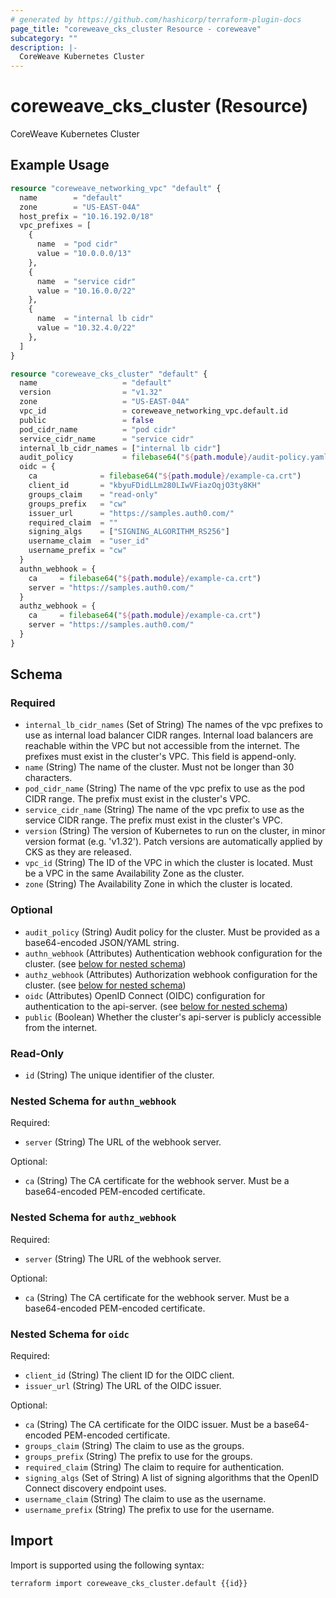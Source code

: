 ```yaml
---
# generated by https://github.com/hashicorp/terraform-plugin-docs
page_title: "coreweave_cks_cluster Resource - coreweave"
subcategory: ""
description: |-
  CoreWeave Kubernetes Cluster
---
```


# coreweave_cks_cluster (Resource)

CoreWeave Kubernetes Cluster

## Example Usage

```terraform
resource "coreweave_networking_vpc" "default" {
  name        = "default"
  zone        = "US-EAST-04A"
  host_prefix = "10.16.192.0/18"
  vpc_prefixes = [
    {
      name  = "pod cidr"
      value = "10.0.0.0/13"
    },
    {
      name  = "service cidr"
      value = "10.16.0.0/22"
    },
    {
      name  = "internal lb cidr"
      value = "10.32.4.0/22"
    },
  ]
}

resource "coreweave_cks_cluster" "default" {
  name                   = "default"
  version                = "v1.32"
  zone                   = "US-EAST-04A"
  vpc_id                 = coreweave_networking_vpc.default.id
  public                 = false
  pod_cidr_name          = "pod cidr"
  service_cidr_name      = "service cidr"
  internal_lb_cidr_names = ["internal lb cidr"]
  audit_policy           = filebase64("${path.module}/audit-policy.yaml")
  oidc = {
    ca              = filebase64("${path.module}/example-ca.crt")
    client_id       = "kbyuFDidLLm280LIwVFiazOqjO3ty8KH"
    groups_claim    = "read-only"
    groups_prefix   = "cw"
    issuer_url      = "https://samples.auth0.com/"
    required_claim  = ""
    signing_algs    = ["SIGNING_ALGORITHM_RS256"]
    username_claim  = "user_id"
    username_prefix = "cw"
  }
  authn_webhook = {
    ca     = filebase64("${path.module}/example-ca.crt")
    server = "https://samples.auth0.com/"
  }
  authz_webhook = {
    ca     = filebase64("${path.module}/example-ca.crt")
    server = "https://samples.auth0.com/"
  }
}
```

<!-- schema generated by tfplugindocs -->
## Schema

### Required

- `internal_lb_cidr_names` (Set of String) The names of the vpc prefixes to use as internal load balancer CIDR ranges. Internal load balancers are reachable within the VPC but not accessible from the internet.
The prefixes must exist in the cluster's VPC. This field is append-only.
- `name` (String) The name of the cluster. Must not be longer than 30 characters.
- `pod_cidr_name` (String) The name of the vpc prefix to use as the pod CIDR range. The prefix must exist in the cluster's VPC.
- `service_cidr_name` (String) The name of the vpc prefix to use as the service CIDR range. The prefix must exist in the cluster's VPC.
- `version` (String) The version of Kubernetes to run on the cluster, in minor version format (e.g. 'v1.32'). Patch versions are automatically applied by CKS as they are released.
- `vpc_id` (String) The ID of the VPC in which the cluster is located. Must be a VPC in the same Availability Zone as the cluster.
- `zone` (String) The Availability Zone in which the cluster is located.

### Optional

- `audit_policy` (String) Audit policy for the cluster. Must be provided as a base64-encoded JSON/YAML string.
- `authn_webhook` (Attributes) Authentication webhook configuration for the cluster. (see [below for nested schema](#nestedatt--authn_webhook))
- `authz_webhook` (Attributes) Authorization webhook configuration for the cluster. (see [below for nested schema](#nestedatt--authz_webhook))
- `oidc` (Attributes) OpenID Connect (OIDC) configuration for authentication to the api-server. (see [below for nested schema](#nestedatt--oidc))
- `public` (Boolean) Whether the cluster's api-server is publicly accessible from the internet.

### Read-Only

- `id` (String) The unique identifier of the cluster.

<a id="nestedatt--authn_webhook"></a>
### Nested Schema for `authn_webhook`

Required:

- `server` (String) The URL of the webhook server.

Optional:

- `ca` (String) The CA certificate for the webhook server. Must be a base64-encoded PEM-encoded certificate.


<a id="nestedatt--authz_webhook"></a>
### Nested Schema for `authz_webhook`

Required:

- `server` (String) The URL of the webhook server.

Optional:

- `ca` (String) The CA certificate for the webhook server. Must be a base64-encoded PEM-encoded certificate.


<a id="nestedatt--oidc"></a>
### Nested Schema for `oidc`

Required:

- `client_id` (String) The client ID for the OIDC client.
- `issuer_url` (String) The URL of the OIDC issuer.

Optional:

- `ca` (String) The CA certificate for the OIDC issuer. Must be a base64-encoded PEM-encoded certificate.
- `groups_claim` (String) The claim to use as the groups.
- `groups_prefix` (String) The prefix to use for the groups.
- `required_claim` (String) The claim to require for authentication.
- `signing_algs` (Set of String) A list of signing algorithms that the OpenID Connect discovery endpoint uses.
- `username_claim` (String) The claim to use as the username.
- `username_prefix` (String) The prefix to use for the username.

## Import

Import is supported using the following syntax:

```shell
terraform import coreweave_cks_cluster.default {{id}}
```
